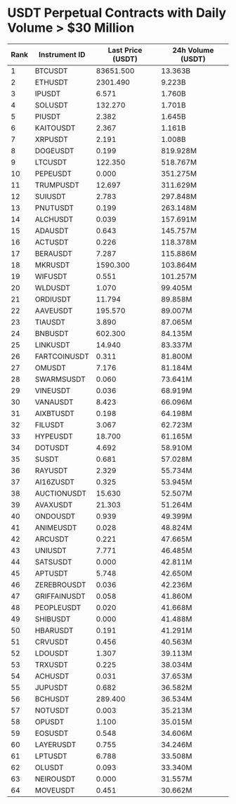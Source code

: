 # USDT Perpetual Contracts with Daily Volume > $30 Million

| Rank | Instrument ID | Last Price (USDT) | 24h Volume (USDT) |
|------|---------------|-------------------|-------------------|
| 1 | BTCUSDT | 83651.500 | 13.363B |
| 2 | ETHUSDT | 2301.490 | 9.223B |
| 3 | IPUSDT | 6.571 | 1.760B |
| 4 | SOLUSDT | 132.270 | 1.701B |
| 5 | PIUSDT | 2.382 | 1.645B |
| 6 | KAITOUSDT | 2.367 | 1.161B |
| 7 | XRPUSDT | 2.191 | 1.008B |
| 8 | DOGEUSDT | 0.199 | 819.928M |
| 9 | LTCUSDT | 122.350 | 518.767M |
| 10 | PEPEUSDT | 0.000 | 351.275M |
| 11 | TRUMPUSDT | 12.697 | 311.629M |
| 12 | SUIUSDT | 2.783 | 297.848M |
| 13 | PNUTUSDT | 0.199 | 263.148M |
| 14 | ALCHUSDT | 0.039 | 157.691M |
| 15 | ADAUSDT | 0.643 | 145.757M |
| 16 | ACTUSDT | 0.226 | 118.378M |
| 17 | BERAUSDT | 7.287 | 115.886M |
| 18 | MKRUSDT | 1590.300 | 103.864M |
| 19 | WIFUSDT | 0.551 | 101.257M |
| 20 | WLDUSDT | 1.070 | 99.405M |
| 21 | ORDIUSDT | 11.794 | 89.858M |
| 22 | AAVEUSDT | 195.570 | 89.007M |
| 23 | TIAUSDT | 3.890 | 87.065M |
| 24 | BNBUSDT | 602.300 | 84.135M |
| 25 | LINKUSDT | 14.940 | 83.337M |
| 26 | FARTCOINUSDT | 0.311 | 81.800M |
| 27 | OMUSDT | 7.176 | 81.184M |
| 28 | SWARMSUSDT | 0.060 | 73.641M |
| 29 | VINEUSDT | 0.036 | 68.919M |
| 30 | VANAUSDT | 8.423 | 66.096M |
| 31 | AIXBTUSDT | 0.198 | 64.198M |
| 32 | FILUSDT | 3.067 | 62.723M |
| 33 | HYPEUSDT | 18.700 | 61.165M |
| 34 | DOTUSDT | 4.692 | 58.910M |
| 35 | SUSDT | 0.681 | 57.028M |
| 36 | RAYUSDT | 2.329 | 55.734M |
| 37 | AI16ZUSDT | 0.325 | 53.945M |
| 38 | AUCTIONUSDT | 15.630 | 52.507M |
| 39 | AVAXUSDT | 21.303 | 51.264M |
| 40 | ONDOUSDT | 0.939 | 49.399M |
| 41 | ANIMEUSDT | 0.028 | 48.824M |
| 42 | ARCUSDT | 0.221 | 47.665M |
| 43 | UNIUSDT | 7.771 | 46.485M |
| 44 | SATSUSDT | 0.000 | 42.811M |
| 45 | APTUSDT | 5.748 | 42.650M |
| 46 | ZEREBROUSDT | 0.036 | 42.236M |
| 47 | GRIFFAINUSDT | 0.058 | 41.860M |
| 48 | PEOPLEUSDT | 0.020 | 41.668M |
| 49 | SHIBUSDT | 0.000 | 41.488M |
| 50 | HBARUSDT | 0.191 | 41.291M |
| 51 | CRVUSDT | 0.456 | 40.563M |
| 52 | LDOUSDT | 1.307 | 39.113M |
| 53 | TRXUSDT | 0.225 | 38.034M |
| 54 | ACHUSDT | 0.031 | 37.653M |
| 55 | JUPUSDT | 0.682 | 36.582M |
| 56 | BCHUSDT | 289.400 | 36.534M |
| 57 | NOTUSDT | 0.003 | 35.213M |
| 58 | OPUSDT | 1.100 | 35.015M |
| 59 | EOSUSDT | 0.548 | 34.606M |
| 60 | LAYERUSDT | 0.755 | 34.246M |
| 61 | LPTUSDT | 6.788 | 33.508M |
| 62 | OLUSDT | 0.093 | 33.340M |
| 63 | NEIROUSDT | 0.000 | 31.557M |
| 64 | MOVEUSDT | 0.451 | 30.662M |
